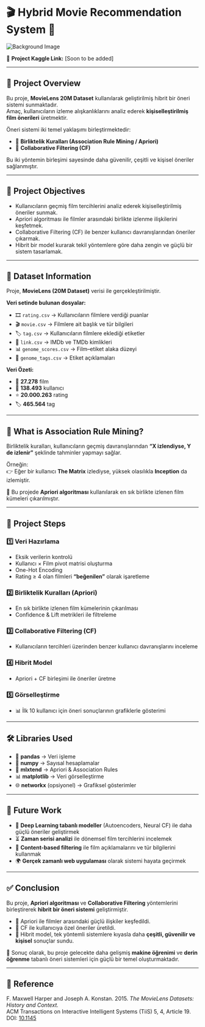# 🎬 Hybrid Movie Recommendation System 🍿  

![Background Image](assets/background.png)  

📌 **Project Kaggle Link:** [Soon to be added]  

---

## 🎥 Project Overview  

Bu proje, **MovieLens 20M Dataset** kullanılarak geliştirilmiş hibrit bir öneri sistemi sunmaktadır.  
Amaç, kullanıcıların izleme alışkanlıklarını analiz ederek **kişiselleştirilmiş film önerileri** üretmektir.  

Öneri sistemi iki temel yaklaşımı birleştirmektedir:  
- 🔗 **Birliktelik Kuralları (Association Rule Mining / Apriori)**  
- 👥 **Collaborative Filtering (CF)**  

Bu iki yöntemin birleşimi sayesinde daha güvenilir, çeşitli ve kişisel öneriler sağlanmıştır.  

---

## 🎯 Project Objectives  

- Kullanıcıların geçmiş film tercihlerini analiz ederek kişiselleştirilmiş öneriler sunmak.  
- Apriori algoritması ile filmler arasındaki birlikte izlenme ilişkilerini keşfetmek.  
- Collaborative Filtering (CF) ile benzer kullanıcı davranışlarından öneriler çıkarmak.  
- Hibrit bir model kurarak tekil yöntemlere göre daha zengin ve güçlü bir sistem tasarlamak.  

---

## 📂 Dataset Information  

Proje, **MovieLens (20M Dataset)** verisi ile gerçekleştirilmiştir.  

**Veri setinde bulunan dosyalar:**  
- 🎞️ `rating.csv` → Kullanıcıların filmlere verdiği puanlar  
- 🎬 `movie.csv` → Filmlere ait başlık ve tür bilgileri  
- 🏷️ `tag.csv` → Kullanıcıların filmlere eklediği etiketler  
- 🔗 `link.csv` → IMDb ve TMDb kimlikleri  
- 📊 `genome_scores.csv` → Film–etiket alaka düzeyi  
- 📝 `genome_tags.csv` → Etiket açıklamaları  

**Veri Özeti:**  
- 🎥 **27.278** film  
- 👥 **138.493** kullanıcı  
- ⭐ **20.000.263** rating  
- 🏷️ **465.564** tag  

---

## 🔑 What is Association Rule Mining?  

Birliktelik kuralları, kullanıcıların geçmiş davranışlarından **“X izlendiyse, Y de izlenir”** şeklinde tahminler yapmayı sağlar.  

Örneğin:  
👉 Eğer bir kullanıcı **The Matrix** izlediyse, yüksek olasılıkla **Inception** da izlemiştir.  

📌 Bu projede **Apriori algoritması** kullanılarak en sık birlikte izlenen film kümeleri çıkarılmıştır.  

---

## 📌 Project Steps  

### 1️⃣ Veri Hazırlama  
- Eksik verilerin kontrolü  
- Kullanıcı × Film pivot matrisi oluşturma  
- One-Hot Encoding  
- Rating ≥ 4 olan filmleri **“beğenilen”** olarak işaretleme  

### 2️⃣ Birliktelik Kuralları (Apriori)  
- En sık birlikte izlenen film kümelerinin çıkarılması  
- Confidence & Lift metrikleri ile filtreleme  

### 3️⃣ Collaborative Filtering (CF)  
- Kullanıcıların tercihleri üzerinden benzer kullanıcı davranışlarını inceleme  

### 4️⃣ Hibrit Model  
- Apriori + CF birleşimi ile öneriler üretme  

### 5️⃣ Görselleştirme  
- 📊 İlk 10 kullanıcı için öneri sonuçlarının grafiklerle gösterimi  

---

## 🛠️ Libraries Used  

- 🐼 **pandas** → Veri işleme  
- 🔢 **numpy** → Sayısal hesaplamalar  
- 📐 **mlxtend** → Apriori & Association Rules  
- 📊 **matplotlib** → Veri görselleştirme  
- 🌐 **networkx** (opsiyonel) → Grafiksel gösterimler  

---

## 🔮 Future Work  

- 🤖 **Deep Learning tabanlı modeller** (Autoencoders, Neural CF) ile daha güçlü öneriler geliştirmek  
- ⏳ **Zaman serisi analizi** ile dönemsel film tercihlerini incelemek  
- 📝 **Content-based filtering** ile film açıklamalarını ve tür bilgilerini kullanmak  
- 🌍 **Gerçek zamanlı web uygulaması** olarak sistemi hayata geçirmek  

---

## ✅ Conclusion  

Bu proje, **Apriori algoritması** ve **Collaborative Filtering** yöntemlerini birleştirerek **hibrit bir öneri sistemi** geliştirmiştir.  

- 🔗 Apriori ile filmler arasındaki güçlü ilişkiler keşfedildi.  
- 👥 CF ile kullanıcıya özel öneriler üretildi.  
- 🔀 Hibrit model, tek yöntemli sistemlere kıyasla daha **çeşitli, güvenilir ve kişisel** sonuçlar sundu.  

🎯 Sonuç olarak, bu proje gelecekte daha gelişmiş **makine öğrenimi** ve **derin öğrenme** tabanlı öneri sistemleri için güçlü bir temel oluşturmaktadır.  

---

## 📌 Reference  

F. Maxwell Harper and Joseph A. Konstan. 2015. *The MovieLens Datasets: History and Context.*  
ACM Transactions on Interactive Intelligent Systems (TiiS) 5, 4, Article 19.  
DOI: [10.1145]()
